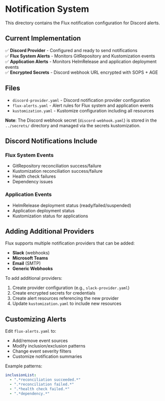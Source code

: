 # Notification System

This directory contains the Flux notification configuration for Discord alerts.

## Current Implementation

✅ **Discord Provider** - Configured and ready to send notifications  
✅ **Flux System Alerts** - Monitors GitRepository and Kustomization events  
✅ **Application Alerts** - Monitors HelmRelease and application deployment events  
✅ **Encrypted Secrets** - Discord webhook URL encrypted with SOPS + AGE  

## Files

- `discord-provider.yaml` - Discord notification provider configuration
- `flux-alerts.yaml` - Alert rules for Flux system and application events
- `kustomization.yaml` - Kustomize configuration including all resources

**Note**: The Discord webhook secret (`discord-webhook.yaml`) is stored in the `../secrets/` directory and managed via the secrets kustomization.

## Discord Notifications Include

### Flux System Events
- GitRepository reconciliation success/failure
- Kustomization reconciliation success/failure  
- Health check failures
- Dependency issues

### Application Events  
- HelmRelease deployment status (ready/failed/suspended)
- Application deployment status
- Kustomization status for applications

## Adding Additional Providers

Flux supports multiple notification providers that can be added:

- **Slack** (webhooks)
- **Microsoft Teams** 
- **Email** (SMTP)
- **Generic Webhooks**

To add additional providers:

1. Create provider configuration (e.g., `slack-provider.yaml`)
2. Create encrypted secrets for credentials
3. Create alert resources referencing the new provider
4. Update `kustomization.yaml` to include new resources

## Customizing Alerts

Edit `flux-alerts.yaml` to:
- Add/remove event sources
- Modify inclusion/exclusion patterns
- Change event severity filters
- Customize notification summaries

Example patterns:
```yaml
inclusionList:
  - ".*reconciliation succeeded.*"
  - ".*reconciliation failed.*" 
  - ".*health check failed.*"
  - ".*dependency.*"
```